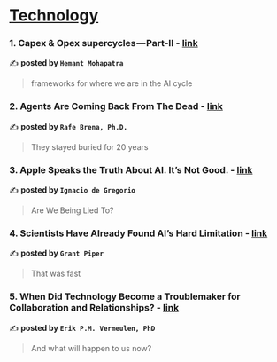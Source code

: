 
<h1><a href=https://medium.com/tag/technology/recommended target="_blank" rel="noopener noreferrer">Technology</a></h1>
<h3>1. Capex & Opex supercycles — Part-II - <a href="https://medium.com/@MohapatraHemant/capex-opex-supercycles-part-ii-888ecf29f025" target="_blank" rel="noopener noreferrer">link</a></h3>

✍️ **posted by `Hemant Mohapatra`**

<blockquote>frameworks for where we are in the AI cycle</blockquote>

<h3>2. Agents Are Coming Back From The Dead - <a href="https://medium.com/towards-artificial-intelligence/agents-are-coming-back-from-the-dead-50c929ab8387" target="_blank" rel="noopener noreferrer">link</a></h3>

✍️ **posted by `Rafe Brena, Ph.D.`**

<blockquote>They stayed buried for 20 years</blockquote>

<h3>3. Apple Speaks the Truth About AI. It’s Not Good. - <a href="https://medium.com/@ignacio.de.gregorio.noblejas/apple-speaks-the-truth-about-ai-its-not-good-8f72621cb82d" target="_blank" rel="noopener noreferrer">link</a></h3>

✍️ **posted by `Ignacio de Gregorio`**

<blockquote>Are We Being Lied To?</blockquote>

<h3>4. Scientists Have Already Found AI’s Hard Limitation - <a href="https://medium.com/@grantpiperwriting/scientists-have-already-found-ais-hard-limitation-ed47a92559fd" target="_blank" rel="noopener noreferrer">link</a></h3>

✍️ **posted by `Grant Piper`**

<blockquote>That was fast</blockquote>

<h3>5. When Did Technology Become a Troublemaker for Collaboration and Relationships? - <a href="https://medium.com/@erikpmvermeulen/when-did-technology-become-a-troublemaker-for-collaboration-and-relationships-f341cc67b065" target="_blank" rel="noopener noreferrer">link</a></h3>

✍️ **posted by `Erik P.M. Vermeulen, PhD`**

<blockquote>And what will happen to us now?</blockquote>

